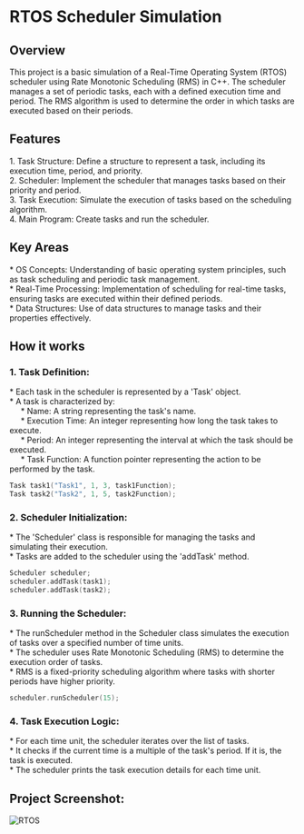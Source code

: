 <h1>RTOS Scheduler Simulation</h1>

<h2>Overview</h2>
This project is a basic simulation of a Real-Time Operating System (RTOS) scheduler using Rate Monotonic Scheduling (RMS) in C++. The scheduler manages a set of periodic tasks, each with a defined execution time and period. The RMS algorithm is used to determine the order in which tasks are executed based on their periods.

<h2>Features</h2>
1. Task Structure: Define a structure to represent a task, including its execution time, period, and priority.<br>
2. Scheduler: Implement the scheduler that manages tasks based on their priority and period.</br>
3. Task Execution: Simulate the execution of tasks based on the scheduling algorithm.</br>
4. Main Program: Create tasks and run the scheduler.

<h2>Key Areas</h2>
* OS Concepts: Understanding of basic operating system principles, such as task scheduling and periodic task management.</br>
* Real-Time Processing: Implementation of scheduling for real-time tasks, ensuring tasks are executed within their defined periods.</br>
* Data Structures: Use of data structures to manage tasks and their properties effectively.

<h2>How it works</h2>
<h3>1. Task Definition:</h3>
* Each task in the scheduler is represented by a 'Task' object.</br>
* A task is characterized by:</br> &nbsp;&nbsp;&nbsp;&nbsp;
* Name: A string representing the task's name.</br>&nbsp;&nbsp;&nbsp;&nbsp;
* Execution Time: An integer representing how long the task takes to execute.</br>&nbsp;&nbsp;&nbsp;&nbsp;
* Period: An integer representing the interval at which the task should be executed.</br>&nbsp;&nbsp;&nbsp;&nbsp;
* Task Function: A function pointer representing the action to be performed by the task.</br>

```cpp
Task task1("Task1", 1, 3, task1Function);
Task task2("Task2", 1, 5, task2Function);
```

<h3>2. Scheduler Initialization:</h3>
* The 'Scheduler' class is responsible for managing the tasks and simulating their execution.</br>
* Tasks are added to the scheduler using the 'addTask' method.</br>

```cpp
Scheduler scheduler;
scheduler.addTask(task1);
scheduler.addTask(task2);
```

<h3>3. Running the Scheduler:</h3>
* The runScheduler method in the Scheduler class simulates the execution of tasks over a specified number of time units.</br>
* The scheduler uses Rate Monotonic Scheduling (RMS) to determine the execution order of tasks.</br>
* RMS is a fixed-priority scheduling algorithm where tasks with shorter periods have higher priority.</br>

```cpp
scheduler.runScheduler(15);
```

<h3>4. Task Execution Logic:</h3>
* For each time unit, the scheduler iterates over the list of tasks.<br>
* It checks if the current time is a multiple of the task's period. If it is, the task is executed.</br>
* The scheduler prints the task execution details for each time unit.</br>

<h2>Project Screenshot:</h2>

![RTOS](https://github.com/user-attachments/assets/5e31f1d6-af07-4f1f-ae0f-3d18234b66e1)
